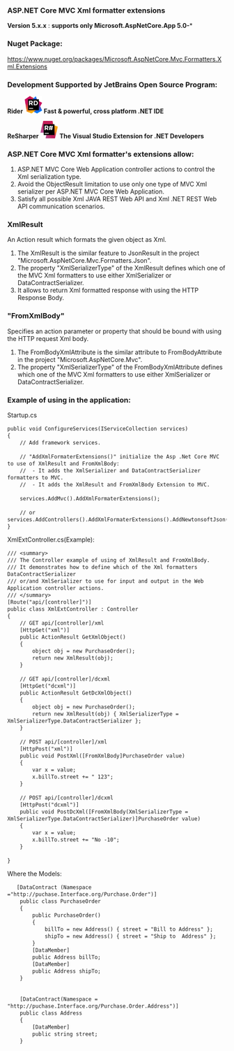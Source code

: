 ### ASP.NET Core MVC Xml formatter extensions

**Version 5.x.x** : **supports only **Microsoft.AspNetCore.App** 5.0-***


### Nuget Package: 
https://www.nuget.org/packages/Microsoft.AspNetCore.Mvc.Formatters.Xml.Extensions 

### Development Supported by JetBrains Open Source Program:

**Rider** <a href="https://www.jetbrains.com/?from=XmlResult"> <img src="https://github.com/Wallsmedia/XmlResult/blob/master/Logo/rider/logo.png?raw=true" Width="40p" /></a> **Fast & powerful,
cross platform .NET IDE**

**ReSharper** <a href="https://www.jetbrains.com/?from=XmlResult"> <img src="https://github.com/Wallsmedia/XmlResult/blob/master/Logo/resharper/logo.png?raw=true" Width="40p" /></a> **The Visual Studio Extension for .NET Developers**

### ASP.NET Core MVC Xml formatter's extensions allow:

1. ASP.NET MVC Core Web Application controller actions to control the Xml serialization type.
2. Avoid the ObjectResult limitation to use only one type of MVC Xml serializer per ASP.NET MVC Core Web Application. 
3. Satisfy all possible Xml JAVA REST Web API and Xml .NET REST Web API communication scenarios.

### XmlResult
An Action result which formats the given object as Xml.

1. The XmlResult is the similar feature to JsonResult in the project "Microsoft.AspNetCore.Mvc.Formatters.Json".
2. The property "XmlSerializerType" of the XmlResult defines which one of the MVC Xml formatters to use either XmlSerializer or DataContractSerializer.
3. It allows to return Xml formatted response with using the HTTP Response Body. 

### "FromXmlBody" 
Specifies an action parameter or property that should be bound with using the HTTP request Xml body.

1. The FromBodyXmlAttribute is the similar attribute to FromBodyAttribute in the project "Microsoft.AspNetCore.Mvc".
2. The property "XmlSerializerType" of the FromBodyXmlAttribute defines which one of the MVC Xml formatters to use either XmlSerializer or DataContractSerializer.

### Example of using in the application:

Startup.cs

```
public void ConfigureServices(IServiceCollection services)
{
    // Add framework services.

    // "AddXmlFormaterExtensions()" initialize the Asp .Net Core MVC to use of XmlResult and FromXmlBody:
    //  - It adds the XmlSerializer and DataContractSerializer formatters to MVC.
    //  - It adds the XmlResult and FromXmlBody Extension to MVC.

    services.AddMvc().AddXmlFormaterExtensions(); 

    // or services.AddControllers().AddXmlFormaterExtensions().AddNewtonsoftJson();
}
```

XmlExtController.cs(Example): 

```
/// <summary>
/// The Controller example of using of XmlResult and FromXmlBody.
/// It demonstrates how to define which of the Xml formatters DataContractSerializer
/// or/and XmlSerializer to use for input and output in the Web Application controller actions.
/// </summary>
[Route("api/[controller]")]
public class XmlExtController : Controller
{
    // GET api/[controller]/xml
    [HttpGet("xml")]
    public ActionResult GetXmlObject()
    {
        object obj = new PurchaseOrder();
        return new XmlResult(obj);
    }

    // GET api/[controller]/dcxml
    [HttpGet("dcxml")]
    public ActionResult GetDcXmlObject()
    {
        object obj = new PurchaseOrder();
        return new XmlResult(obj) { XmlSerializerType = XmlSerializerType.DataContractSerializer };
    }

    // POST api/[controller]/xml
    [HttpPost("xml")]
    public void PostXml([FromXmlBody]PurchaseOrder value)
    {
        var x = value;
        x.billTo.street += " 123";
    }

    // POST api/[controller]/dcxml
    [HttpPost("dcxml")]
    public void PostDcXml([FromXmlBody(XmlSerializerType = XmlSerializerType.DataContractSerializer)]PurchaseOrder value)
    {
        var x = value;
        x.billTo.street += "No -10";
    }

}  
```

Where the Models:

```
   [DataContract (Namespace ="http://puchase.Interface.org/Purchase.Order")]
    public class PurchaseOrder
    {
        public PurchaseOrder()
        {
            billTo = new Address() { street = "Bill to Address" };
            shipTo = new Address() { street = "Ship to  Address" };
        }
        [DataMember]
        public Address billTo;
        [DataMember]
        public Address shipTo;
    }


    [DataContract(Namespace = "http://puchase.Interface.org/Purchase.Order.Address")]
    public class Address
    {
        [DataMember]
        public string street;
    }
 ```

